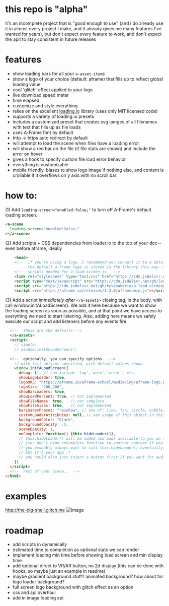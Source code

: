# this repo is "alpha"
it's an incomplete project that is "good enough to use" (and I do already use it in almost every project I make, and it already gives me many features I've wanted for years), but don't expect every feature to work, and don't expect the apit to stay consistent in future releases

# features
- show loading bars for all your `a-asset-item`s
- show a logo of your choice (default: aframe) that fills up to reflect global loading value
- cool 'glitch' effect applied to your logo
- live download speed meter
- time elapsed
- customize and style everything
- relies on the excellent [loading.io](https://loading.io/progress/) library (uses only MIT licensed code)
- supports a variety of loading.io presets
- includes a customized preset that creates svg iamges of all filenames with text that fills up as file loads
- uses A-Frame font by default
- http -> https auto redirect by default
- will attempt to load the scene when files have a loading error
- will show a red bar on the file (if file stats are shown) and include the error on hover
- gives a hook to specify custom file load error behavior
- everything is customizable
- mobile friendly, biases to show logo image if nothing else, and content is crollable if it overflows on y axis with no scroll bar

# how to:
(1) Add `loading-screen="enabled:false;"` to turn off A-Frame's default loading screen.


```html
<a-scene
  loading-screen="enabled:false;"
></a-scene>
```

(2) Add scripts + CSS dependencies from loader.io to the top of your doc--even before aframe, ideally

```html
    <head>
    <!--  if you're using a logo, I recommend you convert it to a dataimg and store it directly in this file; 
          the default a-frame logo is stored in the library this way-->
    <!--  scripts needed for a-load-screen.js   -->
    <link rel="stylesheet" type="text/css" href="https://cdn.jsdelivr.net/gh/loadingio/loading-bar@v0.1.0/dist/loading-bar.min.css"/>
    <script type="text/javascript" src="https://cdn.jsdelivr.net/gh/loadingio/loading-bar@v0.1.0/dist/loading-bar.min.js"></script>
    <script src="https://cdn.jsdelivr.net/gh/kylebakerio/a-load-screen@v0.1.1/a-load-screen.js"></script>
    <script src="https://aframe.io/releases/1.3.0/aframe.min.js"></script>  
```

(3) Add a script _immediately after_ `</a-assets>` closing tag, in the body, with call window.initALoadScreen().
We add it here because we want to show the loading screen as soon as possible, and at that point we have access to everything we need to start listening.
Also, adding here means we safely execute our script and add listeners before any events fire.

```html
  <!--  these are the defaults -->
  </a-assets>
  <script>
    // simple:
    // window.initALoadScreen();
    
  <!--  optionally, you can specify options.  -->
    // with full options specified, with default values shown
    window.initALoadScreen({
      debug: [], // can include 'log','warn','error', etc.
      showLogoLoader: true,
      logoURL: "https://aframe.io/aframe-school/media/img/aframe-logo.png",
      logoSize: "200,200",
      showBarLoaders: true,
      showLoadPercent: true, // not implemented
      showFileNames: true,   // not complete
      showFileSizes: true,   // not implemented
      barLoaderPreset: "rainbow", // one of: line, fan, circle, bubble, rainbow, energy, stripe, text | see https://loading.io/progress/
      customLoaderAttributes: null, // see usage of this object in this script to get a clearer idea, along with docs @ https://loading.io/progress
      backgroundColor: "black",
      backgroundOpacity: .5,
      sceneOpacity: 1,
      onComplete: function() {this.hideLoader()}, 
      // this.hideLoader() will be added and made available to you on the object 
      // (so: don't bind onComplete function to another context if you want access.)
      // you probably always want to call this.hideLoader() eventually, 
      // but it's your app :)
      // you could also just inject a button first if you want for audio, etc.
    })
  </script>
  <!--  rest of your scene... -->
</html>
```

# examples
http://the-big-shell.glitch.me
![image](https://user-images.githubusercontent.com/6391152/196289877-d453dc37-717f-4551-ad4b-62801e0e8a09.png)




# roadmap
   - add scripts in dynamically
   - estimated time to completion as optional stats we can render
   - implement loading min time before showing load screen and min display time
   - add optional direct to VR/AR button, no 2d display (this can be done with hooks, so maybe just an example in readme)
   - maybe gradient background stuff? animated background? how about for logo loader background?
   - full screen logo background with glitch effect as an option
   - css and api overhaul
   - add in image loading api
